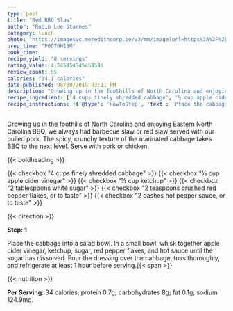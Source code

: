 ```yaml
---
type: post
title: "Red BBQ Slaw"
author: "Robin Lee Starnes"
category: lunch
photo: "https://imagesvc.meredithcorp.io/v3/mm/image?url=https%3A%2F%2Fimages.media-allrecipes.com%2Fuserphotos%2F4708181.jpg"
prep_time: "P0DT0H15M"
cook_time: 
recipe_yield: "8 servings"
rating_value: 4.545454545454546
review_count: 55
calories: "34.1 calories"
date_published: 08/30/2019 03:11 PM
description: "Growing up in the foothills of North Carolina and enjoying Eastern North Carolina BBQ, we always had barbecue slaw or red slaw served with our pulled pork. The spicy, crunchy texture of the marinated cabbage takes BBQ to the next level. Serve with pork or chicken."
recipe_ingredient: ['4 cups finely shredded cabbage', '⅓ cup apple cider vinegar', '⅓ cup ketchup', '2 tablespoons white sugar', '2 teaspoons crushed red pepper flakes, or to taste', '2 dashes hot pepper sauce, or to taste']
recipe_instructions: [{'@type': 'HowToStep', 'text': 'Place the cabbage into a salad bowl. In a small bowl, whisk together apple cider vinegar, ketchup, sugar, red pepper flakes, and hot sauce until the sugar has dissolved. Pour the dressing over the cabbage, toss thoroughly, and refrigerate at least 1 hour before serving.\n'}]
---
```


Growing up in the foothills of North Carolina and enjoying Eastern North Carolina BBQ, we always had barbecue slaw or red slaw served with our pulled pork. The spicy, crunchy texture of the marinated cabbage takes BBQ to the next level. Serve with pork or chicken. 

{{< boldheading >}}

{{< checkbox "4 cups finely shredded cabbage" >}}
{{< checkbox "⅓ cup apple cider vinegar" >}}
{{< checkbox "⅓ cup ketchup" >}}
{{< checkbox "2 tablespoons white sugar" >}}
{{< checkbox "2 teaspoons crushed red pepper flakes, or to taste" >}}
{{< checkbox "2 dashes hot pepper sauce, or to taste" >}}


{{< direction >}}

**Step: 1**

Place the cabbage into a salad bowl. In a small bowl, whisk together apple cider vinegar, ketchup, sugar, red pepper flakes, and hot sauce until the sugar has dissolved. Pour the dressing over the cabbage, toss thoroughly, and refrigerate at least 1 hour before serving.{{< span >}}

{{< nutrition >}}

**Per Serving:** 34 calories; protein 0.7g; carbohydrates 8g; fat 0.1g; sodium 124.9mg.